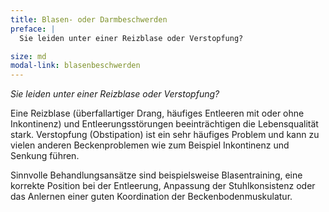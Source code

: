 ```yaml
---
title: Blasen- oder Darmbeschwerden
preface: |
  Sie leiden unter einer Reizblase oder Verstopfung?

size: md
modal-link: blasenbeschwerden
---
```


*Sie leiden unter einer Reizblase oder Verstopfung?*

Eine Reizblase (überfallartiger Drang, häufiges Entleeren mit oder ohne Inkontinenz) und Entleerungsstörungen beeinträchtigen die Lebensqualität stark.
Verstopfung (Obstipation) ist ein sehr häufiges Problem und kann zu vielen anderen Beckenproblemen wie zum Beispiel Inkontinenz und Senkung führen.

Sinnvolle Behandlungsansätze sind beispielsweise Blasentraining, eine korrekte Position bei der Entleerung, Anpassung der Stuhlkonsistenz oder das Anlernen einer guten Koordination der Beckenbodenmuskulatur.
